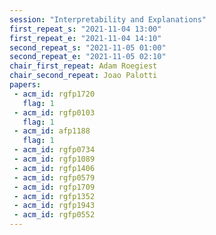```yaml
---
session: "Interpretability and Explanations"
first_repeat_s: "2021-11-04 13:00" 
first_repeat_e: "2021-11-04 14:10" 
second_repeat_s: "2021-11-05 01:00" 
second_repeat_e: "2021-11-05 02:10"
chair_first_repeat: Adam Roegiest
chair_second_repeat: Joao Palotti
papers:
 - acm_id: rgfp1720
   flag: 1
 - acm_id: rgfp0103
   flag: 1
 - acm_id: afp1188
   flag: 1
 - acm_id: rgfp0734
 - acm_id: rgfp1089
 - acm_id: rgfp1406
 - acm_id: rgfp0579
 - acm_id: rgfp1709
 - acm_id: rgfp1352
 - acm_id: rgfp1943
 - acm_id: rgfp0552
---
```

